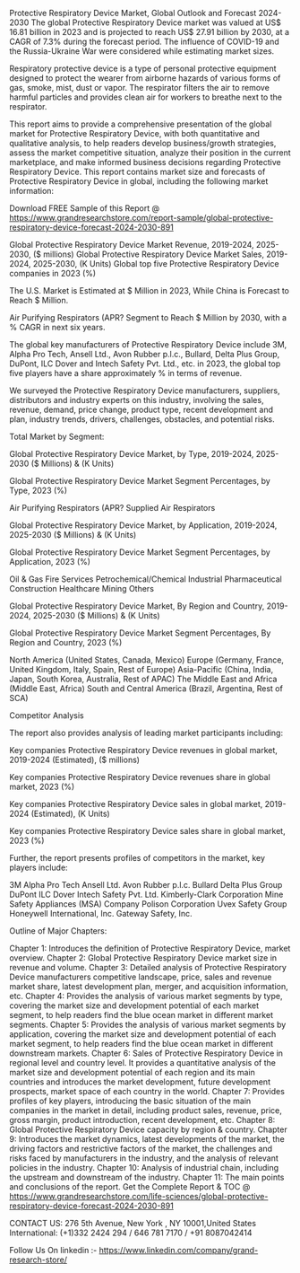 Protective Respiratory Device Market, Global Outlook and Forecast 2024-2030
The global Protective Respiratory Device market was valued at US$ 16.81 billion in 2023 and is projected to reach US$ 27.91 billion by 2030, at a CAGR of 7.3% during the forecast period. The influence of COVID-19 and the Russia-Ukraine War were considered while estimating market sizes.

Respiratory protective device is a type of personal protective equipment designed to protect the wearer from airborne hazards of various forms of gas, smoke, mist, dust or vapor. The respirator filters the air to remove harmful particles and provides clean air for workers to breathe next to the respirator.

This report aims to provide a comprehensive presentation of the global market for Protective Respiratory Device, with both quantitative and qualitative analysis, to help readers develop business/growth strategies, assess the market competitive situation, analyze their position in the current marketplace, and make informed business decisions regarding Protective Respiratory Device. This report contains market size and forecasts of Protective Respiratory Device in global, including the following market information:

Download FREE Sample of this Report @ https://www.grandresearchstore.com/report-sample/global-protective-respiratory-device-forecast-2024-2030-891

Global Protective Respiratory Device Market Revenue, 2019-2024, 2025-2030, ($ millions)
Global Protective Respiratory Device Market Sales, 2019-2024, 2025-2030, (K Units)
Global top five Protective Respiratory Device companies in 2023 (%)

The U.S. Market is Estimated at $ Million in 2023, While China is Forecast to Reach $ Million.

Air Purifying Respirators (APR? Segment to Reach $ Million by 2030, with a % CAGR in next six years.

The global key manufacturers of Protective Respiratory Device include 3M, Alpha Pro Tech, Ansell Ltd., Avon Rubber p.l.c., Bullard, Delta Plus Group, DuPont, ILC Dover and Intech Safety Pvt. Ltd., etc. in 2023, the global top five players have a share approximately % in terms of revenue.

We surveyed the Protective Respiratory Device manufacturers, suppliers, distributors and industry experts on this industry, involving the sales, revenue, demand, price change, product type, recent development and plan, industry trends, drivers, challenges, obstacles, and potential risks.

Total Market by Segment:

Global Protective Respiratory Device Market, by Type, 2019-2024, 2025-2030 ($ Millions) & (K Units)

Global Protective Respiratory Device Market Segment Percentages, by Type, 2023 (%)

Air Purifying Respirators (APR?
Supplied Air Respirators

Global Protective Respiratory Device Market, by Application, 2019-2024, 2025-2030 ($ Millions) & (K Units)

Global Protective Respiratory Device Market Segment Percentages, by Application, 2023 (%)

Oil & Gas
Fire Services
Petrochemical/Chemical
Industrial
Pharmaceutical
Construction
Healthcare
Mining
Others

Global Protective Respiratory Device Market, By Region and Country, 2019-2024, 2025-2030 ($ Millions) & (K Units)

Global Protective Respiratory Device Market Segment Percentages, By Region and Country, 2023 (%)

North America (United States, Canada, Mexico)
Europe (Germany, France, United Kingdom, Italy, Spain, Rest of Europe)
Asia-Pacific (China, India, Japan, South Korea, Australia, Rest of APAC)
The Middle East and Africa (Middle East, Africa)
South and Central America (Brazil, Argentina, Rest of SCA)

Competitor Analysis

The report also provides analysis of leading market participants including:

Key companies Protective Respiratory Device revenues in global market, 2019-2024 (Estimated), ($ millions)

Key companies Protective Respiratory Device revenues share in global market, 2023 (%)

Key companies Protective Respiratory Device sales in global market, 2019-2024 (Estimated), (K Units)

Key companies Protective Respiratory Device sales share in global market, 2023 (%)

Further, the report presents profiles of competitors in the market, key players include:

3M
Alpha Pro Tech
Ansell Ltd.
Avon Rubber p.l.c.
Bullard
Delta Plus Group
DuPont
ILC Dover
Intech Safety Pvt. Ltd.
Kimberly-Clark Corporation
Mine Safety Appliances (MSA) Company
Polison Corporation
Uvex Safety Group
Honeywell International, Inc.
Gateway Safety, Inc.

Outline of Major Chapters:

Chapter 1: Introduces the definition of Protective Respiratory Device, market overview.
Chapter 2: Global Protective Respiratory Device market size in revenue and volume.
Chapter 3: Detailed analysis of Protective Respiratory Device manufacturers competitive landscape, price, sales and revenue market share, latest development plan, merger, and acquisition information, etc.
Chapter 4: Provides the analysis of various market segments by type, covering the market size and development potential of each market segment, to help readers find the blue ocean market in different market segments.
Chapter 5: Provides the analysis of various market segments by application, covering the market size and development potential of each market segment, to help readers find the blue ocean market in different downstream markets.
Chapter 6: Sales of Protective Respiratory Device in regional level and country level. It provides a quantitative analysis of the market size and development potential of each region and its main countries and introduces the market development, future development prospects, market space of each country in the world.
Chapter 7: Provides profiles of key players, introducing the basic situation of the main companies in the market in detail, including product sales, revenue, price, gross margin, product introduction, recent development, etc.
Chapter 8: Global Protective Respiratory Device capacity by region & country.
Chapter 9: Introduces the market dynamics, latest developments of the market, the driving factors and restrictive factors of the market, the challenges and risks faced by manufacturers in the industry, and the analysis of relevant policies in the industry.
Chapter 10: Analysis of industrial chain, including the upstream and downstream of the industry.
Chapter 11: The main points and conclusions of the report.
Get the Complete Report & TOC @ https://www.grandresearchstore.com/life-sciences/global-protective-respiratory-device-forecast-2024-2030-891

CONTACT US:
276 5th Avenue, New York , NY 10001,United States
International: (+1)332 2424 294 / 646 781 7170 / +91 8087042414

Follow Us On linkedin :- https://www.linkedin.com/company/grand-research-store/
